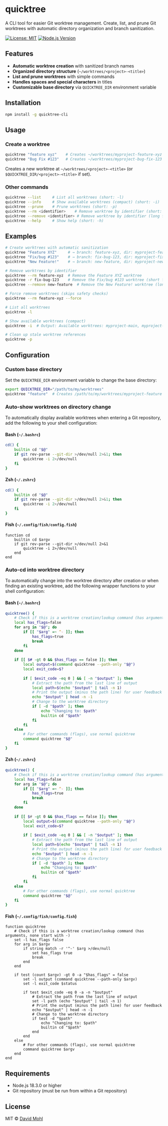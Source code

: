 # quicktree

A CLI tool for easier Git worktree management. Create, list, and prune Git worktrees with automatic directory organization and branch sanitization.

[![License: MIT](https://img.shields.io/badge/License-MIT-yellow.svg)](https://opensource.org/licenses/MIT)
[![Node.js Version](https://img.shields.io/badge/node-%3E%3D18.3.0-brightgreen)](https://nodejs.org/)

## Features

- **Automatic worktree creation** with sanitized branch names
- **Organized directory structure** (`~/worktrees/<project>-<title>`)
- **List and prune worktrees** with simple commands
- **Handles spaces and special characters** in titles
- **Customizable base directory** via `QUICKTREE_DIR` environment variable

## Installation

```bash
npm install -g quicktree-cli
```

## Usage

### Create a worktree

```bash
quicktree "feature xyz"    # Creates ~/worktrees/myproject-feature-xyz
quicktree "Bug Fix #123"   # Creates ~/worktrees/myproject-bug-fix-123
```

Creates a new worktree at `~/worktrees/<project>-<title>` (or `$QUICKTREE_DIR/<project>-<title>` if set).

### Other commands

```bash
quicktree --list     # List all worktrees (short: -l)
quicktree --info     # Show available worktrees (compact) (short: -i)
quicktree --prune    # Prune worktrees (short: -p)
quicktree --rm <identifier>    # Remove worktree by identifier (short: -r)
quicktree --remove <identifier> # Remove worktree by identifier (long form)
quicktree --help     # Show help (short: -h)
```

## Examples

```bash
# Create worktrees with automatic sanitization
quicktree "Feature XYZ"     # → branch: feature-xyz, dir: myproject-feature-xyz
quicktree "Fix/bug #123"    # → branch: fix-bug-123, dir: myproject-fix-bug-123
quicktree "New Feature!"    # → branch: new-feature, dir: myproject-new-feature

# Remove worktrees by identifier
quicktree --rm feature-xyz  # Remove the Feature XYZ worktree
quicktree -r fix-bug-123    # Remove the Fix/bug #123 worktree (short form)
quicktree --remove new-feature  # Remove the New Feature! worktree (long form)

# Force remove worktrees (skips safety checks)
quicktree --rm feature-xyz --force

# List all worktrees
quicktree -l

# Show available worktrees (compact)
quicktree -i  # Output: Available worktrees: myproject-main, myproject-feature-xyz, myproject-bug-fix

# Clean up stale worktree references
quicktree -p
```

## Configuration

### Custom base directory

Set the `QUICKTREE_DIR` environment variable to change the base directory:

```bash
export QUICKTREE_DIR="/path/to/my/worktrees"
quicktree "feature"  # Creates /path/to/my/worktrees/myproject-feature
```

### Auto-show worktrees on directory change

To automatically display available worktrees when entering a Git repository, add the following to your shell configuration:

#### Bash (`~/.bashrc`)

```bash
cd() {
    builtin cd "$@"
    if git rev-parse --git-dir >/dev/null 2>&1; then
        quicktree -i 2>/dev/null
    fi
}
```

#### Zsh (`~/.zshrc`)

```zsh
cd() {
    builtin cd "$@"
    if git rev-parse --git-dir >/dev/null 2>&1; then
        quicktree -i 2>/dev/null
    fi
}
```

#### Fish (`~/.config/fish/config.fish`)

```fish
function cd
    builtin cd $argv
    if git rev-parse --git-dir >/dev/null 2>&1
        quicktree -i 2>/dev/null
    end
end
```

### Auto-cd into worktree directory

To automatically change into the worktree directory after creation or when finding an existing worktree, add the following wrapper functions to your shell configuration:

#### Bash (`~/.bashrc`)

```bash
quicktree() {
    # Check if this is a worktree creation/lookup command (has arguments, none start with -)
    local has_flags=false
    for arg in "$@"; do
        if [[ "$arg" =~ ^- ]]; then
            has_flags=true
            break
        fi
    done
    
    if [[ $# -gt 0 && $has_flags == false ]]; then
        local output=$(command quicktree --path-only "$@")
        local exit_code=$?
        
        if [ $exit_code -eq 0 ] && [ -n "$output" ]; then
            # Extract the path from the last line of output
            local path=$(echo "$output" | tail -n 1)
            # Print the output (minus the path line) for user feedback
            echo "$output" | head -n -1
            # Change to the worktree directory
            if [ -d "$path" ]; then
                echo "Changing to: $path"
                builtin cd "$path"
            fi
        fi
    else
        # For other commands (flags), use normal quicktree
        command quicktree "$@"
    fi
}
```

#### Zsh (`~/.zshrc`)

```zsh
quicktree() {
    # Check if this is a worktree creation/lookup command (has arguments, none start with -)
    local has_flags=false
    for arg in "$@"; do
        if [[ "$arg" =~ ^- ]]; then
            has_flags=true
            break
        fi
    done
    
    if [[ $# -gt 0 && $has_flags == false ]]; then
        local output=$(command quicktree --path-only "$@")
        local exit_code=$?
        
        if [ $exit_code -eq 0 ] && [ -n "$output" ]; then
            # Extract the path from the last line of output
            local path=$(echo "$output" | tail -n 1)
            # Print the output (minus the path line) for user feedback
            echo "$output" | head -n -1
            # Change to the worktree directory
            if [ -d "$path" ]; then
                echo "Changing to: $path"
                builtin cd "$path"
            fi
        fi
    else
        # For other commands (flags), use normal quicktree
        command quicktree "$@"
    fi
}
```

#### Fish (`~/.config/fish/config.fish`)

```fish
function quicktree
    # Check if this is a worktree creation/lookup command (has arguments, none start with -)
    set -l has_flags false
    for arg in $argv
        if string match -r '^-' $arg >/dev/null
            set has_flags true
            break
        end
    end
    
    if test (count $argv) -gt 0 -a "$has_flags" = false
        set -l output (command quicktree --path-only $argv)
        set -l exit_code $status
        
        if test $exit_code -eq 0 -a -n "$output"
            # Extract the path from the last line of output
            set -l path (echo "$output" | tail -n 1)
            # Print the output (minus the path line) for user feedback
            echo "$output" | head -n -1
            # Change to the worktree directory
            if test -d "$path"
                echo "Changing to: $path"
                builtin cd "$path"
            end
        end
    else
        # For other commands (flags), use normal quicktree
        command quicktree $argv
    end
end
```

## Requirements

- Node.js 18.3.0 or higher
- Git repository (must be run from within a Git repository)

## License

MIT © [David Mohl](https://github.com/dvcrn)
